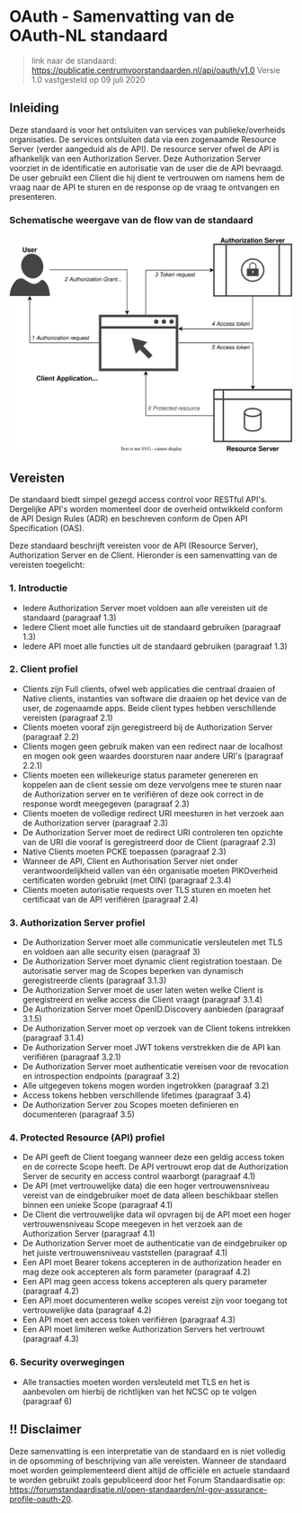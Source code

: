 # OAuth - Samenvatting van de OAuth-NL standaard

> link naar de standaard: https://publicatie.centrumvoorstandaarden.nl/api/oauth/v1.0
> Versie 1.0 vastgesteld op 09 juli 2020

## Inleiding

Deze standaard is voor het ontsluiten van services van publieke/overheids organisaties. De services ontsluiten data via een zogenaamde Resource Server (verder aangeduid als de API). De resource server ofwel de API is afhankelijk van een Authorization Server. Deze Authorization Server voorziet in de identificatie en autorisatie van de user die de API bevraagd. De user gebruikt een Client die hij dient te vertrouwen om namens hem de vraag naar de API te sturen en de response op de vraag te ontvangen en presenteren.

### Schematische weergave van de flow van de standaard

![OAuth-Abstract_Authorization_Code_Flow](./OAuth-Abstract_Authorization_Code_Flow.svg)



## Vereisten

De standaard biedt simpel gezegd access control voor RESTful API's. Dergelijke API's worden momenteel door de overheid ontwikkeld conform de API Design Rules (ADR) en beschreven conform de Open API Specification (OAS). 

Deze standaard beschrijft vereisten voor de API (Resource Server), Authorization Server en de Client. Hieronder is een samenvatting van de vereisten toegelicht:

### 1. Introductie

- Iedere Authorization Server moet voldoen aan alle vereisten uit de standaard (paragraaf 1.3)
- Iedere Client moet alle functies uit de standaard gebruiken (paragraaf 1.3)
- Iedere API moet alle functies uit de standaard gebruiken (paragraaf 1.3)

### 2. Client profiel

- Clients zijn Full clients, ofwel web applicaties die centraal draaien of Native clients, instanties van software die draaien op het device van de user, de zogenaamde apps. Beide client types hebben verschillende vereisten (paragraaf 2.1)
- Clients moeten vooraf zijn geregistreerd bij de Authorization Server (paragraaf 2.2)
- Clients mogen geen gebruik maken van een redirect naar de localhost en mogen ook geen waardes doorsturen naar andere URI's (paragraaf 2.2.1)
- Clients moeten een willekeurige status parameter genereren en koppelen aan de client sessie om deze vervolgens mee te sturen naar de Authorization server en te verifiëren of deze ook correct in de response wordt meegegeven (paragraaf 2.3)
- Clients moeten de volledige redirect URI meesturen in het verzoek aan de Authorization server (paragraaf 2.3)
- De Authorization Server moet de redirect URI controleren ten opzichte van de URI die vooraf is geregistreerd door de Client (paragraaf 2.3)
- Native Clients moeten PCKE toepassen (paragraaf 2.3)
- Wanneer de API, Client en Authorisation Server niet onder verantwoordelijkheid vallen van één organisatie moeten PIKOverheid certificaten worden gebruikt (met OIN) (paragraaf 2.3.4)
- Clients moeten autorisatie requests over TLS sturen en moeten het certificaat van de API verifiëren (paragraaf 2.4)

### 3. Authorization Server profiel

- De Authorization Server moet alle communicatie versleutelen met TLS en voldoen aan alle security eisen (paragraaf 3)
- De Authorization Server moet dynamic client registration toestaan. De autorisatie server mag de Scopes beperken van dynamisch geregistreerde clients (paragraaf 3.1.3)
- De Authorization Server moet de user laten weten welke Client is geregistreerd en welke access die Client vraagt (paragraaf 3.1.4)
- De Authorization Server moet OpenID.Discovery aanbieden (paragraaf 3.1.5)
- De Authorization Server moet op verzoek van de Client tokens intrekken (paragraaf 3.1.4)
- De Authorization Server moet JWT tokens verstrekken die de API kan verifiëren (paragraaf 3.2.1)
- De Authorization Server moet authenticatie vereisen voor de revocation en introspection endpoints (paragraaf 3.2)
- Alle uitgegeven tokens mogen worden ingetrokken (paragraaf 3.2)
- Access tokens hebben verschillende lifetimes (paragraaf 3.4)
- De Authorization Server zou Scopes moeten definieren en documenteren (paragraaf 3.5)

### 4. Protected Resource (API) profiel

- De API geeft de Client toegang wanneer deze een geldig access token en de correcte Scope heeft. De API vertrouwt erop dat de Authorization Server de security en access control waarborgt (paragraaf 4.1)
- De API (met vertrouwelijke data) die een hoger vertrouwensniveau vereist van de eindgebruiker moet de data alleen beschikbaar stellen binnen een unieke Scope (paragraaf 4.1)
- De Client die vertrouwelijke data wil opvragen bij de API moet een hoger vertrouwensniveau Scope meegeven in het verzoek aan de Authorization Server (paragraaf 4.1)
- De Authorization Server moet de authenticatie van de eindgebruiker op het juiste vertrouwensniveau vaststellen (paragraaf 4.1)
- Een API moet Bearer tokens accepteren in de authorization header en mag deze ook accepteren als form parameter (paragraaf 4.2)
- Een API mag geen access tokens accepteren als query parameter (paragraaf 4.2)
- Een API moet documenteren welke scopes vereist zijn voor toegang tot vertrouwelijke data (paragraaf 4.2)
- Een API moet een access token verifiëren (paragraaf 4.3)
- Een API moet limiteren welke Authorization Servers het vertrouwt (paragraaf 4.3)

### 6. Security overwegingen

- Alle transacties moeten worden versleuteld met TLS en het is aanbevolen om hierbij de richtlijken van het NCSC op te volgen (paragraaf 6)

## !! Disclaimer

Deze samenvatting is een interpretatie van de standaard en is niet volledig in de opsomming of beschrijving van alle vereisten. Wanneer de standaard moet worden geimplementeerd dient altijd de officiële en actuele  standaard te worden gebruikt zoals gepubliceerd door het Forum Standaardisatie op: https://forumstandaardisatie.nl/open-standaarden/nl-gov-assurance-profile-oauth-20.



